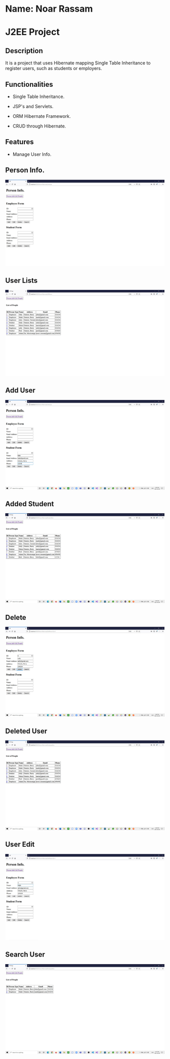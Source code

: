 # Name: Noar Rassam

# J2EE Project

## Description
It is a project that uses Hibernate mapping Single Table Inheritance to register users, such as students or employers.

## Functionalities

* Single Table Inheritance.

* JSP's and Servlets.

* ORM Hibernate Framework.

* CRUD through Hibernate.

## Features
* Manage User Info.

## **Person Info.**

![![Person Info.]()](https://github.com/noarrassam/Hibernate-mapping-Single-Table-Inheritance/blob/master/test/images/1.JPG)

## **User Lists**

![![User Lists]()](https://github.com/noarrassam/Hibernate-mapping-Single-Table-Inheritance/blob/master/test/images/2.JPG)

## **Add User**

![![Add User]()](https://github.com/noarrassam/Hibernate-mapping-Single-Table-Inheritance/blob/master/test/images/Add.JPG)

## **Added Student**

![![Added Student]()](https://github.com/noarrassam/Hibernate-mapping-Single-Table-Inheritance/blob/master/test/images/AddStud.JPG)

## **Delete**

![![Delete]()](https://github.com/noarrassam/Hibernate-mapping-Single-Table-Inheritance/blob/master/test/images/Delete.JPG)

## **Deleted User**

![![Deleted User]()](https://github.com/noarrassam/Hibernate-mapping-Single-Table-Inheritance/blob/master/test/images/Deleted.JPG)

## **User Edit**

![![User Edit]()](https://github.com/noarrassam/Hibernate-mapping-Single-Table-Inheritance/blob/master/test/images/Edit.JPG)

## **Search User**

![![Search User]()](https://github.com/noarrassam/Hibernate-mapping-Single-Table-Inheritance/blob/master/test/images/SearchByName.JPG)
